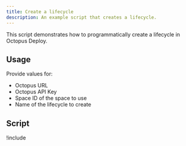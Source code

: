 ```yaml
---
title: Create a lifecycle
description: An example script that creates a lifecycle.
---
```


This script demonstrates how to programmatically create a lifecycle in Octopus Deploy.

## Usage

Provide values for:

- Octopus URL
- Octopus API Key
- Space ID of the space to use
- Name of the lifecycle to create

## Script

!include <create-a-lifecycle-scripts>
